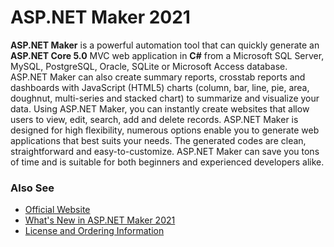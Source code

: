 # ASP.NET Maker 2021

**ASP.NET Maker** is a powerful automation tool that can quickly generate an **ASP.NET Core 5.0** MVC web application in **C#** from a Microsoft SQL Server, MySQL, PostgreSQL, Oracle, SQLite or Microsoft Access database. ASP.NET Maker can also create summary reports, crosstab reports and dashboards with JavaScript (HTML5) charts (column, bar, line, pie, area, doughnut, multi-series and stacked chart) to summarize and visualize your data. Using ASP.NET Maker, you can instantly create websites that allow users to view, edit, search, add and delete records. ASP.NET Maker is designed for high flexibility, numerous options enable you to generate web applications that best suits your needs. The generated codes are clean, straightforward and easy-to-customize. ASP.NET Maker can save you tons of time and is suitable for both beginners and experienced developers alike.

### Also See

- [Official Website](https://aspnetmaker.dev/)
- [What's New in ASP.NET Maker 2021](https://aspnetmaker.dev/doc/aspnetmaker2021.htm) 
- [License and Ordering Information](https://aspnetmaker.dev/doc/ordering.htm)
